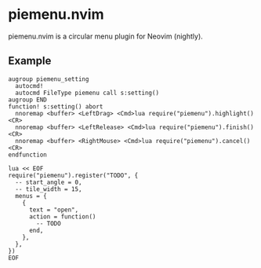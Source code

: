 # piemenu.nvim

piemenu.nvim is a circular menu plugin for Neovim (nightly).

## Example

```vim
augroup piemenu_setting
  autocmd!
  autocmd FileType piemenu call s:setting()
augroup END
function! s:setting() abort
  nnoremap <buffer> <LeftDrag> <Cmd>lua require("piemenu").highlight()<CR>
  nnoremap <buffer> <LeftRelease> <Cmd>lua require("piemenu").finish()<CR>
  nnoremap <buffer> <RightMouse> <Cmd>lua require("piemenu").cancel()<CR>
endfunction

lua << EOF
require("piemenu").register("TODO", {
  -- start_angle = 0,
  -- tile_width = 15,
  menus = {
    {
      text = "open",
      action = function()
        -- TODO
      end,
    },
  },
})
EOF
```